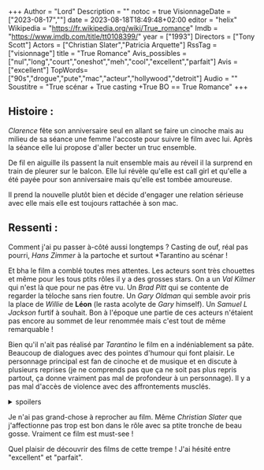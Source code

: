 +++
Author = "Lord"
Description = ""
notoc = true
VisionnageDate = ["2023-08-17",""]
date = 2023-08-18T18:49:48+02:00
editor = "helix"
Wikipedia = "https://fr.wikipedia.org/wiki/True_romance"
Imdb = "https://www.imdb.com/title/tt0108399/"
year = ["1993"]
Directors = ["Tony Scott"]
Actors = ["Christian Slater","Patricia Arquette"]
RssTag = ["visionnage"]
title = "True Romance"
Avis_possibles = ["nul","long","court","oneshot","meh","cool","excellent","parfait"]
Avis = ["excellent"] 
TopWords=["90s","drogue","pute","mac","acteur","hollywood","detroit"]
Audio = ""
Soustitre = "True scénar + True casting +True BO == True Romance"
+++
## Histoire : 
*Clarence* fête son anniversaire seul en allant se faire un cinoche mais au milieu de sa séance une femme l'accoste pour suivre le film avec lui.
Après la séance elle lui propose d'aller becter un truc ensemble.

De fil en aiguille ils passent la nuit ensemble mais au réveil il la surprend en train de pleurer sur le balcon.
Elle lui révèle qu'elle est call girl et qu'elle a été payée pour son anniversaire mais qu'elle est tombée amoureuse.

Il prend la nouvelle plutôt bien et décide d'engager une relation sérieuse avec elle mais elle est toujours rattachée à son mac.

## Ressenti :
Comment j'ai pu passer à-côté aussi longtemps ?
Casting de ouf, réal pas pourri, *Hans Zimmer* à la partoche et surtout *Tarantino au scénar !

Et bha le film a comblé toutes mes attentes.
Les acteurs sont très chouettes et même pour les tous ptits rôles il y a des grosses stars.
On a un *Val Kilmer* qui n'est là que pour ne pas être vu.
Un *Brad Pitt* qui se contente de regarder la téloche sans rien foutre.
Un *Gary Oldman* qui semble avoir pris la place de *Willie* de **Léon** (le rasta acolyte de *Gary* himself).
Un *Samuel L Jackson* furtif à souhait.
Bon à l'époque une partie de ces acteurs n'étaient pas encore au sommet de leur renommée mais c'est tout de même remarquable !

Bien qu'il n'ait pas réalisé par *Tarantino* le film en a indéniablement sa pâte.
Beaucoup de dialogues avec des pointes d'humour qui font plaisir.
Le personnage principal est fan de cinoche et de musique et en discute à plusieurs reprises (je ne comprends pas que ça ne soit pas plus repris partout, ça donne vraiment pas mal de profondeur à un personnage).
Il y a pas mal d'accès de violence avec des affrontements musclés.

<details><summary>spoilers</summary>

La scène où *Alabama* se retrouve seule face à l'inconnu bien décidé à récupérer sa came est ma préferrée.

*Alabama* tente la stratégie de la gentille idiote.
Puis elle se fait éclater par le gars.
Et là elle passe en mode survie.
On sent que c'est pas quelqu'un qui combat proprement.
Elle est bien plus instinctive et sauvage et ça rend la confrontation visuellement super intéressante.

Le maquillage, le montage, la tension, la chorégraphie.
C'est ouf.

</details>

Je n'ai pas grand-chose à reprocher au film.
Même *Christian Slater* que j'affectionne pas trop est bon dans le rôle avec sa ptite tronche de beau gosse.
Vraiment ce film est must-see !

Quel plaisir de découvrir des films de cette trempe !
J'ai hésité entre "excellent" et "parfait".
